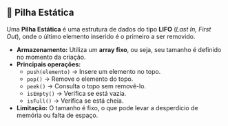 ## 📌 Pilha Estática  

Uma **Pilha Estática** é uma estrutura de dados do tipo **LIFO** (*Last In, First Out*), onde o último elemento inserido é o primeiro a ser removido.  

- **Armazenamento:** Utiliza um **array fixo**, ou seja, seu tamanho é definido no momento da criação.  
- **Principais operações:**  
  - `push(elemento)` → Insere um elemento no topo.  
  - `pop()` → Remove o elemento do topo.  
  - `peek()` → Consulta o topo sem removê-lo.  
  - `isEmpty()` → Verifica se está vazia.  
  - `isFull()` → Verifica se está cheia.  
- **Limitação:** O tamanho é fixo, o que pode levar a desperdício de memória ou falta de espaço.  